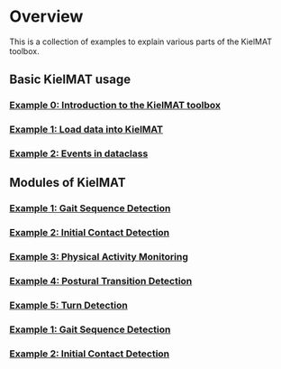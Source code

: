 # Overview

This is a collection of examples to explain various parts of the KielMAT toolbox.

## Basic KielMAT usage

### [Example 0: Introduction to the KielMAT toolbox](basic_00_intro_kielmat.md)
### [Example 1: Load data into KielMAT](basic_01_load_Data.md)
### [Example 2: Events in dataclass](basic_02_events.md)

## Modules of KielMAT

### [Example 1: Gait Sequence Detection](01_tutorial_gait_sequence_detection.md)
### [Example 2: Initial Contact Detection](02_tutorial_initial_contact_detection.md)
### [Example 3: Physical Activity Monitoring](03_tutorial_physical_activity_monitoring.md)
### [Example 4: Postural Transition Detection](modules_04_ptd.md)
### [Example 5: Turn Detection](modules_05_td.md)
### [Example 1: Gait Sequence Detection](modules_01_gsd.md)
### [Example 2: Initial Contact Detection](modules_02_icd.md)
